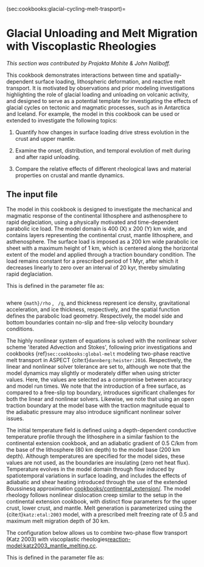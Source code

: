 (sec:cookbooks:glacial-cycling-melt-trasport)=
# Glacial Unloading and Melt Migration with Viscoplastic Rheologies

*This section was contributed by Prajakta Mohite & John Naliboff.*

This cookbook demonstrates interactions between time and spatially-dependent surface loading, lithospheric deformation, and reactive melt transport. It is motivated by observations and prior modeling investigations highlighting the role of glacial loading and unloading on volcanic activity, and designed to serve as a potential template for investigating the effects of glacial cycles on tectonic and magmatic processes, such as in Antarctica and Iceland.
For example, the model in this cookbook can be used or extended to investigate the following topics:

1. Quantify how changes in surface loading drive stress evolution in the crust and upper mantle.

2. Examine the onset, distribution, and temporal evolution of melt during and after rapid unloading.

3. Compare the relative effects of different rheological laws and material properties on crustal and mantle dynamics.

## The input file

The model in this cookbook is designed to investigate the mechanical and magmatic response of the continental lithosphere and asthenosphere to rapid deglaciation, using a physically motivated and time-dependent parabolic ice load. The model  domain is 400 (X) x 200 (Y) km wide, and contains layers representing the continental crust, mantle lithosphere, and asthenosphere. The surface load is imposed as a 200 km wide parabolic ice sheet with a maximum height of 1 km, which is centered along the horizontal extent of the model and applied through a traction boundary condition. The load remains constant for a prescribed period of 1 Myr, after which it decreases linearly to zero over an interval of 20 kyr, thereby simulating rapid deglaciation.

This is defined in the parameter file as:
```{literalinclude} traction_boundary.part.prm
```
where ```{math}/rho``` , ``` /g```, and thickness represent ice density, gravitational acceleration, and ice thickness, respectively, and the spatial function defines the parabolic load geometry. Respectively, the model side and bottom boundaries contain no-slip and free-slip velocity boundary conditions.

The highly nonlinear system of equations is solved with the nonlinear solver scheme 'iterated Advection and Stokes', following prior investigations and cookbooks {ref}`sec:cookbooks:global-melt` modeling two-phase reactive melt transport in ASPECT {cite:t}`dannberg:heister:2016`. Respectively, the linear and nonlinear solver tolerance are set to, although we note that the model dynamics may slightly or moderately differ when using stricter values. Here, the values are selected as a  compromise between accuracy and model run times. We note that the introduction of a free surface, as compared to a free-slip top boundary, introduces significant challenges for both the linear and nonlinear solvers. Likewise, we note that using an open traction boundary at the model base with the traction magnitude equal to the adiabatic pressure may also introduce significant nonlinear solver issues.

The initial temperature field is defined using a depth-dependent conductive temperature profile through the lithosphere in a similar fashion to the continental extension cookbook, and an adiabatic gradient of 0.5 C/km from the base of the lithosphere (80 km depth) to the model base (200 km depth). Although temperatures are specified for the model sides, these values are not used, as the boundaries are insulating (zero net heat flux). Temperature evolves in the model domain through flow induced by spatiotemporal variations in surface loading, and includes the effects of adiabatic and shear heating introduced through the use of the extended Boussinesq approximation [cookbooks/continental_extension/](https://github.com/geodynamics/aspect/tree/main/cookbooks/continental_extension).
The model rheology follows nonlinear dislocation creep similar to the setup in the continental extension cookbook, with distinct flow parameters for the upper crust, lower crust, and mantle. Melt generation is parameterized using the {cite:t}`katz:etal:2003` model, with a prescribed melt freezing rate of 0.5 and maximum melt migration depth of 30 km.

The configuration below allows us to combine two-phase flow transport (Katz 2003) with viscoplastic rheologies[reaction-model:katz2003_mantle_melting.cc](https://github.com/geodynamics/aspect/blob/main/source/material_model/reaction_model/katz2003_mantle_melting.cc).

This is defined in the parameter file as:
```{literalinclude} reactive_fluid_transport_model.part.prm
```
